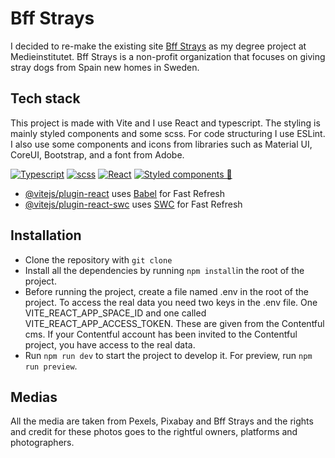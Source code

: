 # Bff Strays

I decided to re-make the existing site [Bff Strays](https://bffstrays.se/) as my degree project at Medieinstitutet. Bff Strays is a non-profit organization that focuses on giving stray dogs from Spain new homes in Sweden.

## Tech stack

This project is made with Vite and I use React and typescript. The styling is mainly styled components and some scss. For code structuring I use ESLint. I also use some components and icons from libraries such as Material UI, CoreUI, Bootstrap, and a font from Adobe.

[![Typescript](https://img.shields.io/badge/tech-typescript-blue)](https://www.typescriptlang.org/docs/)
[![scss](https://img.shields.io/badge/tech-scss-pink)](https://sass-lang.com/guide)
[![React](https://img.shields.io/badge/tech-blue)](https://react.dev/)
[![Styled components :nail_care:](https://img.shields.io/badge/tech-dark-pink)](https://styled-components.com/)

- [@vitejs/plugin-react](https://github.com/vitejs/vite-plugin-react/blob/main/packages/plugin-react/README.md) uses [Babel](https://babeljs.io/) for Fast Refresh
- [@vitejs/plugin-react-swc](https://github.com/vitejs/vite-plugin-react-swc) uses [SWC](https://swc.rs/) for Fast Refresh

## Installation

- Clone the repository with `git clone`
- Install all the dependencies by running `npm install`in the root of the project.
- Before running the project, create a file named .env in the root of the project. To access the real data you need two keys in the .env file. One VITE_REACT_APP_SPACE_ID and one called VITE_REACT_APP_ACCESS_TOKEN. These are given from the Contentful cms. If your Contentful account has been invited to the Contentful project, you have access to the real data.
- Run `npm run dev` to start the project to develop it. For preview, run `npm run preview`.

## Medias

All the media are taken from Pexels, Pixabay and Bff Strays and the rights and credit for these photos goes to the rightful owners, platforms and photographers.
